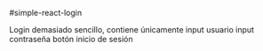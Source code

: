 #simple-react-login

Login demasiado sencillo, contiene únicamente
input usuario
input contraseña
botón inicio de sesión
